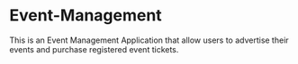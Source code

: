 # Event-Management
This is an Event Management Application that allow users to advertise their events and purchase registered event tickets.
